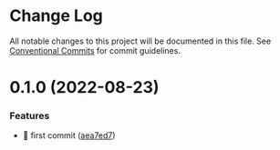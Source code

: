 # Change Log

All notable changes to this project will be documented in this file.
See [Conventional Commits](https://conventionalcommits.org) for commit guidelines.

# 0.1.0 (2022-08-23)


### Features

* 🎸 first commit ([aea7ed7](https://github.com/VictorJSV/angular-mono/commit/aea7ed7aba5c3232eaf88448a9d5f35af4e7dc3f))
